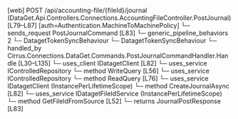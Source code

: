 [web] POST /api/accounting-file/{fileId}/journal  (DataGet.Api.Controllers.Connections.AccountingFileController.PostJournal)  [L79–L87] [auth=Authentication.MachineToMachinePolicy]
  └─ sends_request PostJournalCommand [L83]
    └─ generic_pipeline_behaviors 2
      └─ DatagetTokenSyncBehaviour
      └─ DatagetTokenSyncBehaviour
    └─ handled_by Cirrus.Connections.DataGet.Commands.PostJournalCommandHandler.Handle [L30–L135]
      └─ uses_client IDatagetClient [L82]
      └─ uses_service IControlledRepository<SourceAccount>
        └─ method WriteQuery [L56]
      └─ uses_service IControlledRepository<SourceDivision>
        └─ method ReadQuery [L76]
      └─ uses_service IDatagetClient (InstancePerLifetimeScope)
        └─ method CreateJournalAsync [L82]
      └─ uses_service IDatagetFileIdService (InstancePerLifetimeScope)
        └─ method GetFileIdFromSource [L52]
  └─ returns JournalPostResponse [L83]

